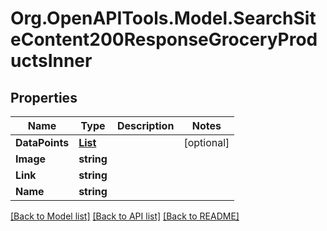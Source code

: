 # Org.OpenAPITools.Model.SearchSiteContent200ResponseGroceryProductsInner

## Properties

Name | Type | Description | Notes
------------ | ------------- | ------------- | -------------
**DataPoints** | [**List<SearchSiteContent200ResponseGroceryProductsInnerDataPointsInner>**](SearchSiteContent200ResponseGroceryProductsInnerDataPointsInner.md) |  | [optional] 
**Image** | **string** |  | 
**Link** | **string** |  | 
**Name** | **string** |  | 

[[Back to Model list]](../README.md#documentation-for-models) [[Back to API list]](../README.md#documentation-for-api-endpoints) [[Back to README]](../README.md)

